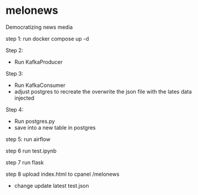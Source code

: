 # melonews
Democratizing  news media 



step 1: run docker compose up -d 

Step 2: 
- Run KafkaProducer 

Step 3:
- Run KafkaConsumer
- adjust postgres to recreate the overwrite the json file with the lates data injected

Step 4:
- Run postgres.py 
- save into a new table in postgres

step 5: run airflow 


step 6 run test.ipynb


step 7 run flask 


step 8 upload index.html to cpanel /melonews
- change update latest test.json


